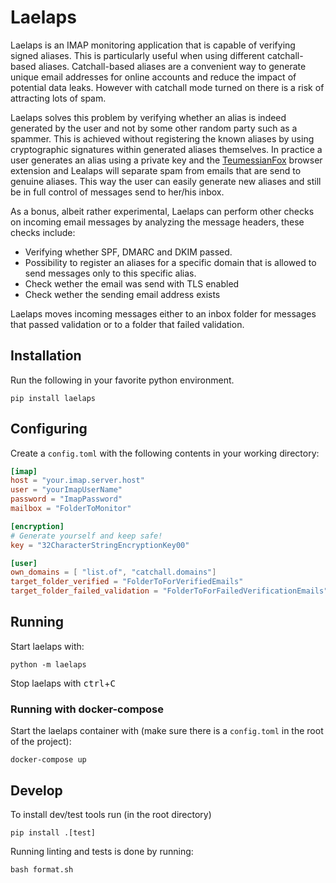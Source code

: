 <!--
SPDX-FileCopyrightText: 2023 Jan Maarten van Doorn <laelaps@vandoorn.cloud>

SPDX-License-Identifier: MPL-2.0
-->

# Laelaps
Laelaps is an IMAP monitoring application that is capable of verifying signed aliases. This is particularly useful when using different catchall-based aliases. Catchall-based aliases are a convenient way to generate unique email addresses for online accounts and reduce the impact of potential data leaks. However with catchall mode turned on there is a risk of attracting lots of spam.

Laelaps solves this problem by verifying whether an alias is indeed generated by the user and not by some other random party such as a spammer. This is achieved without registering the known aliases by using cryptographic signatures within generated aliases themselves. In practice a user generates an alias using a private key and the [TeumessianFox](https://github.com/Marmalade8478/TeumessianFox) browser extension and Lealaps will separate spam from emails that are send to genuine aliases. This way the user can easily generate new aliases and still be in full control of messages send to her/his inbox.

As a bonus, albeit rather experimental, Laelaps can perform other checks on incoming email messages by analyzing the message headers, these checks include:

- Verifying whether SPF, DMARC and DKIM passed. 
- Possibility to register an aliases for a specific domain that is allowed to send messages only to this specific alias.
- Check wether the email was send with TLS enabled
- Check wether the sending email address exists

Laelaps moves incoming messages either to an inbox folder for messages that passed validation or to a folder that failed validation.

## Installation
Run the following in your favorite python environment.

```shell
pip install laelaps
```

## Configuring
Create a `config.toml` with the following contents in your working directory:

```toml
[imap]
host = "your.imap.server.host"
user = "yourImapUserName"
password = "ImapPassword"
mailbox = "FolderToMonitor"

[encryption]
# Generate yourself and keep safe!
key = "32CharacterStringEncryptionKey00"

[user]
own_domains = [ "list.of", "catchall.domains"]
target_folder_verified = "FolderToForVerifiedEmails"
target_folder_failed_validation = "FolderToForFailedVerificationEmails"
```

## Running
Start laelaps with:
```shell
python -m laelaps
```
Stop laelaps with
<kbd>ctrl</kbd>+<kbd>C</kbd>

### Running with docker-compose
Start the laelaps container with (make sure there is a ``config.toml`` in the root of the project):
```shell
docker-compose up
```

## Develop
To install dev/test tools run (in the root directory)
```shell
pip install .[test]
```
Running linting and tests is done by running:
```shell
bash format.sh
```
